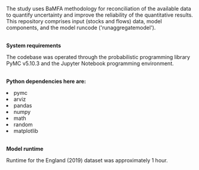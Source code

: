 The study uses BaMFA methodology for reconciliation of the available data to quantify uncertainty and improve the reliability of the quantitative results.
This repository comprises input (stocks and flows) data, model components, and the model runcode ('runaggregatemodel').
<br>
<br>

**System requirements**

The codebase was operated through the probabilistic programming library PyMC v5.10.3 and the Jupyter Notebook programming environment.
<br>
<br>

**Python dependencies here are:**

<li>pymc
<li>arviz
<li>pandas
<li>numpy
<li>math
<li>random
<li>matplotlib
<br>
<br>
  
**Model runtime**

Runtime for the England (2019) dataset was approximately 1 hour. 

